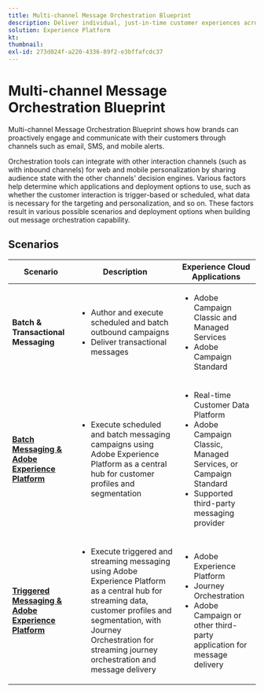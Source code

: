 ```yaml
---
title: Multi-channel Message Orchestration Blueprint
description: Deliver individual, just-in-time customer experiences across screens.
solution: Experience Platform
kt: 
thumbnail:
exl-id: 273d024f-a220-4336-89f2-e3bffafcdc37
---
```

# Multi-channel Message Orchestration Blueprint

Multi-channel Message Orchestration Blueprint shows how brands can proactively engage and communicate with their customers through channels such as email, SMS, and mobile alerts. 

Orchestration tools can integrate with other interaction channels (such as with inbound channels) for web and mobile personalization by sharing audience state with the other channels' decision engines. Various factors help determine which applications and deployment options to use, such as whether the customer interaction is trigger-based or scheduled, what data is necessary for the targeting and personalization, and so on. These factors result in various possible scenarios and deployment options when building out message orchestration capability.

## Scenarios


| Scenario | Description |  Experience Cloud Applications | 
|---|---|---|
| **Batch & Transactional Messaging**  | <ul><li>Author and execute scheduled and batch outbound campaigns</li><li>Deliver transactional messages</li></ul> | <ul><li>Adobe Campaign Classic and Managed Services</li><li>Adobe Campaign Standard</li></ul>| 
| **[Batch Messaging & Adobe Experience Platform](batch-messaging.md)** | <ul><li>Execute scheduled and batch messaging campaigns using Adobe Experience Platform as a central hub for customer profiles and segmentation</li></ul> | <ul><li>Real-time Customer Data Platform</li><li>Adobe Campaign Classic, Managed Services, or Campaign Standard</li><li>Supported third-party messaging provider</li></ul> |
| **[Triggered Messaging & Adobe Experience Platform](triggered-messaging.md)** | <ul><li>Execute triggered and streaming messaging using Adobe Experience Platform as a central hub for streaming data, customer profiles and segmentation, with Journey Orchestration for streaming journey orchestration and message delivery</li></ul> | <ul><li>Adobe Experience Platform</li><li>Journey Orchestration</li><li>Adobe Campaign or other third-party application for message delivery</li></ul> |
